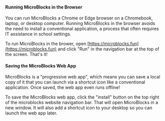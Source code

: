 #### Running MicroBlocks in the Browser ####

You can run MicroBlocks a Chrome or Edge browser on a Chromebook, laptop, or desktop computer.
Running MicroBlocks in the browser avoids the need to install a conventional application,
a process that often requires IT assistance in school settings.

To run MicroBlocks in the brower, open [https://microblocks.fun](https://microblocks.fun)
and click "Run" in the navigation bar at the top of the screen. That's it!

#### Saving the MicroBlocks Web App ####

MicroBlocks is a "progressive web app", which means you can save a local copy
of it that you can launch via a shortcut icon like a conventional application.
Once saved, the web app even runs offline!

To save the MicroBlocks web app, click the "install" button on the top right of the
microblocks website navigation bar. That will open MicroBlocks in a new window.
It will also add a shortcut icon to your desktop so you can launch the web app later.

